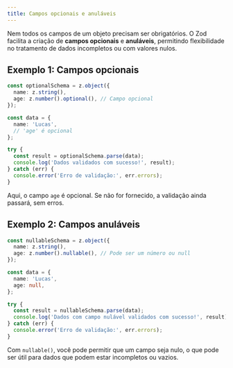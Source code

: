 ```yaml
---
title: Campos opcionais e anuláveis
---
```


Nem todos os campos de um objeto precisam ser obrigatórios. O Zod facilita a criação de **campos opcionais** e **anuláveis**, permitindo flexibilidade no tratamento de dados incompletos ou com valores nulos.

## Exemplo 1: Campos opcionais

```ts
const optionalSchema = z.object({
  name: z.string(),
  age: z.number().optional(), // Campo opcional
});

const data = {
  name: 'Lucas',
  // 'age' é opcional
};

try {
  const result = optionalSchema.parse(data);
  console.log('Dados validados com sucesso!', result);
} catch (err) {
  console.error('Erro de validação:', err.errors);
}
```

Aqui, o campo `age` é opcional. Se não for fornecido, a validação ainda passará, sem erros.

## Exemplo 2: Campos anuláveis

```ts
const nullableSchema = z.object({
  name: z.string(),
  age: z.number().nullable(), // Pode ser um número ou null
});

const data = {
  name: 'Lucas',
  age: null,
};

try {
  const result = nullableSchema.parse(data);
  console.log('Dados com campo nulável validados com sucesso!', result);
} catch (err) {
  console.error('Erro de validação:', err.errors);
}
```

Com `nullable()`, você pode permitir que um campo seja nulo, o que pode ser útil para dados que podem estar incompletos ou vazios.
